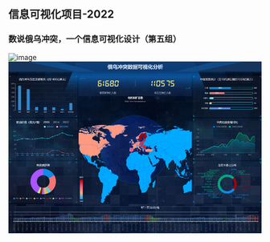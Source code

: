 ## 信息可视化项目-2022
### 数说俄乌冲突，一个信息可视化设计（第五组）

![image](https://github.com/JZK00/InfoVis-2022/edit/main/images/shown.png)
![image](images/shown.png)
